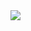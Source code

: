 
<img src="https://capsule-render.vercel.app/api?type=냀ㄴㄴsoft&color=random&height=300&section=header&text=capsule%20render&fontSize=90" />
<!--
**000000hj/000000hj** is a ✨ _special_ ✨ repository because its `README.md` (this file) appears on your GitHub profile.

Here are some ideas to get you started:

- 🔭 I’m currently working on ...
- 🌱 I’m currently learning ...
- 👯 I’m looking to collaborate on ...
- 🤔 I’m looking for help with ...
- 💬 Ask me about ...
- 📫 How to reach me: ...
- 😄 Pronouns: ...
- ⚡ Fun fact: ...
-->

